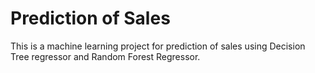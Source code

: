 # Prediction of Sales

This is a machine learning project for prediction of sales using Decision Tree regressor and Random Forest Regressor.
